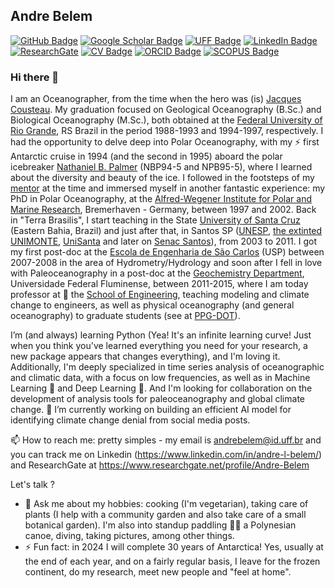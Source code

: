## Andre Belem
[![GitHub Badge](https://img.shields.io/github/followers/andrebelem?style=social)](https://github.com/andrebelem?tab=followers)
[![Google Scholar Badge](https://img.shields.io/badge/Google-Scholar-lightgrey)](https://scholar.google.com/citations?user=4fE3QFcAAAAJ&hl=en)
[![UFF Badge](https://img.shields.io/badge/UFF-Faculty-orange)](https://pesquisadores.uff.br/researcher/andre-luiz-belem)
[![LinkedIn Badge](https://img.shields.io/badge/My-LinkedIn-blue)](https://www.linkedin.com/in/andre-belem)
[![ResearchGate](https://img.shields.io/badge/My-ResearchGate-green)](https://www.researchgate.net/profile/Andre-Belem)
[![CV Badge](https://img.shields.io/badge/CV-Lattes-red)](http://lattes.cnpq.br/8174173696509765)
[![ORCID Badge](https://img.shields.io/badge/ORCID-darkgreen)](https://orcid.org/0000-0002-8865-6180)
[![SCOPUS Badge](https://img.shields.io/badge/SCOPUS-darkred)](https://www.scopus.com/authid/detail.uri?authorId=6603322561)

### Hi there 👋

I am an Oceanographer, from the time when the hero was (is) [Jacques Cousteau](https://en.wikipedia.org/wiki/Jacques_Cousteau). My graduation focused on Geological Oceanography (B.Sc.) and Biological Oceanography (M.Sc.), both obtained at the [Federal University of Rio Grande](https://www.furg.br/en/), RS Brazil in the period 1988-1993 and 1994-1997, respectively. I had the opportunity to delve deep into Polar Oceanography, with my ⚡ first Antarctic cruise in 1994 (and the second in 1995) aboard the polar icebreaker [Nathaniel B. Palmer](https://www.usap.gov/USAPgov/vesselScienceAndOperations/documents/nbp_history.pdf) (NBP94-5 and NPB95-5), where I learned about the diversity and beauty of the ice. I followed in the footsteps of my [mentor](https://www.researchgate.net/profile/Hartmut-Hellmer) at the time and immersed myself in another fantastic experience: my PhD in Polar Oceanography, at the [Alfred-Wegener Institute for Polar and Marine Research](https://www.awi.de/en/), Bremerhaven - Germany, between 1997 and 2002. Back in "Terra Brasilis", I start teaching in the State [University of Santa Cruz](http://www.uesc.br/) (Eastern Bahia, Brazil) and just after that, in Santos SP ([UNESP](https://www.clp.unesp.br/), [the extinted UNIMONTE](https://www.facebook.com/profile.php?id=100054301249073), [UniSanta](https://unisanta.br/) and later on [Senac Santos](https://www.sp.senac.br/senac-santos)), from 2003 to 2011.
I got my first post-doc at the [Escola de Engenharia de São Carlos](https://eesc.usp.br/) (USP) between 2007-2008 in the area of Hydrometry/Hydrology and soon after I fell in love with Paleoceanography in a post-doc at the [Geochemistry Department](https://www.geoquimica-uff.com.br/), Universidade Federal Fluminense, between 2011-2015, where I am today professor at 🔭 the [School of Engineering](https://engenharia.uff.br/), teaching modeling and climate change to engineers, as well as physical oceanography (and general oceanography) to graduate students (see at [PPG-DOT](https://ppgdot-uff.com.br/)).

I’m (and always) learning Python (Yea! It's an infinite learning curve! Just when you think you've learned everything you need for your research, a new package appears that changes everything), and I'm loving it. Additionally, I'm deeply specialized in time series analysis of oceanographic and climatic data, with a focus on low frequencies, as well as in Machine Learning 🤖 and Deep Learning 🧠. And I'm looking for collaboration on the development of analysis tools for paleoceanography and global climate change. 🔭 I’m currently working on building an efficient AI model for identifying climate change denial from social media posts.

 📫 How to reach me: pretty simples - my email is [andrebelem@id.uff.br](mailto:andrebelem@id.uff.br) and you can track me on Linkedin (https://www.linkedin.com/in/andre-l-belem/) and ResearchGate at https://www.researchgate.net/profile/Andre-Belem
 
 Let's talk ?
- 💬 Ask me about my hobbies: cooking (I'm vegetarian), taking care of plants (I help with a community garden and also take care of a small botanical garden). I'm also into standup paddling 🏄‍♂️ a Polynesian canoe, diving, taking pictures, among other things.
- ⚡ Fun fact: in 2024 I will complete 30 years of Antarctica! Yes, usually at the end of each year, and on a fairly regular basis, I leave for the frozen continent, do my research, meet new people and "feel at home".
 
<!--
**andrebelem/andrebelem** is a ✨ _special_ ✨ repository because its `README.md` (this file) appears on your GitHub profile.

Here are some ideas to get you started:

- 🔭 I’m currently working on ...
- 🌱 I’m currently learning ...
- 👯 I’m looking to collaborate on ...
- 🤔 I’m looking for help with ...
- 💬 Ask me about ...
- 📫 How to reach me: ...
- 😄 Pronouns: ...
- ⚡ Fun fact: ...
-->
